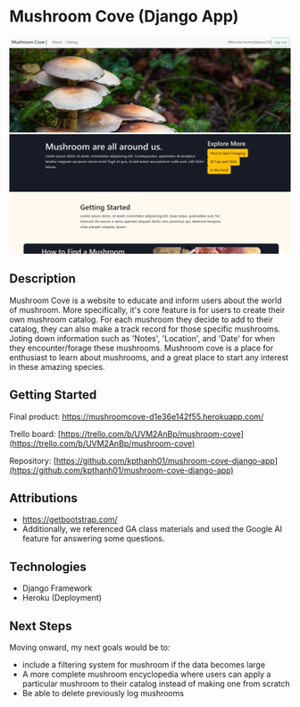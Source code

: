 # Mushroom Cove (Django App)
![MushroomCove](https://github.com/kpthanh01/mushroom-cove-django-app/blob/main/main_app/static/images/Screenshot%202024-12-17%20065954.png)
![MushroomCove](https://github.com/kpthanh01/mushroom-cove-django-app/blob/main/main_app/static/images/Screenshot%202024-12-17%20070007.png)

## Description
Mushroom Cove is a website to educate and inform users about the world of mushroom. More specifically, it's core feature is for users to create their own mushroom catalog. For each mushroom they decide to add to their catalog, they can also make a track record for those specific mushrooms. Joting down information such as 'Notes', 'Location', and 'Date' for when they encounter/forage these mushrooms. Mushroom cove is a place for enthusiast to learn about mushrooms, and a great place to start any interest in these amazing species.

## Getting Started
Final product: https://mushroomcove-d1e36e142f55.herokuapp.com/

Trello board: [https://trello.com/b/UVM2AnBp/mushroom-cove](https://trello.com/b/UVM2AnBp/mushroom-cove)

Repository: [https://github.com/kpthanh01/mushroom-cove-django-app](https://github.com/kpthanh01/mushroom-cove-django-app)

## Attributions
- https://getbootstrap.com/
- Additionally, we referenced GA class materials and used the Google AI feature for answering some questions.

## Technologies
- Django Framework
- Heroku (Deployment)

## Next Steps
Moving onward, my next goals would be to:
- include a filtering system for mushroom if the data becomes large
- A more complete mushroom encyclopedia where users can apply a particular mushroom to their catalog instead of making one from scratch
- Be able to delete previously log mushrooms
